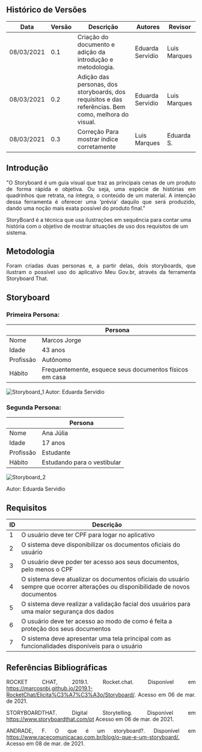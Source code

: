 ## Histórico de Versões

| Data       | Versão | Descrição                                                                                            | Autores          | Revisor      |
| ---------- | ------ | ---------------------------------------------------------------------------------------------------- | ---------------- | ------------ |
| 08/03/2021 | 0.1    | Criação do documento e adição da introdução e metodologia.                                           | Eduarda Servidio | Luis Marques |
| 08/03/2021 | 0.2    | Adição das personas, dos storyboards, dos requisitos e das referências. Bem como, melhora do visual. | Eduarda Servidio | Luis Marques |
| 08/03/2021 | 0.3    | Correção Para mostrar índice corretamente                                                            | Luis Marques     | Eduarda S.   |

## Introdução

<p align="justify">"O Storyboard é um guia visual que traz as principais cenas de um produto de forma rápida e objetiva. Ou seja, uma espécie de histórias em quadrinhos que retrata, na íntegra, o conteúdo de um material. A intenção dessa ferramenta é oferecer uma ‘prévia’ daquilo que será produzido, dando uma noção mais exata possível do produto final."

StoryBoard é a técnica que usa ilustrações em sequência para contar uma história com o objetivo de mostrar situações de uso dos requisitos de um sistema.</p>

## Metodologia

<p align="justify">Foram criadas duas personas e, a partir delas, dois storyboards, que ilustram o possível uso do aplicativo Meu Gov.br, através da ferramenta Storyboard That.</p>

## Storyboard

### Primeira Persona:

|           | Persona                                                 |
| --------- | ------------------------------------------------------- |
| Nome      | Marcos Jorge                                            |
| Idade     | 43 anos                                                 |
| Profissão | Autônomo                                                |
| Hábito    | Frequentemente, esquece seus documentos físicos em casa |

<img alt = "Storyboard_1" src="../Imagens_storyboard/storyboard1.jpg"/>
Autor: Eduarda Servidio

### Segunda Persona:

|           | Persona                     |
| --------- | --------------------------- |
| Nome      | Ana Júlia                   |
| Idade     | 17 anos                     |
| Profissão | Estudante                   |
| Hábito    | Estudando para o vestibular |

<img alt = "Storyboard_2" src="../Imagens_storyboard/storyboard2.jpg"/>

Autor: Eduarda Servidio

## Requisitos

| ID  | Descrição                                                                                                                       |
| --- | ------------------------------------------------------------------------------------------------------------------------------- |
| 1   | O usuário deve ter CPF para logar no aplicativo                                                                                 |
| 2   | O sistema deve disponibilizar os documentos oficiais do usuário                                                                 |
| 3   | O usuário deve poder ter acesso aos seus documentos, pelo menos o CPF                                                           |
| 4   | O sistema deve atualizar os documentos oficiais do usuário sempre que ocorrer alterações ou disponibilidade de novos documentos |
| 5   | O sistema deve realizar a validação facial dos usuários para uma maior segurança dos dados                                      |
| 6   | O usuário deve ter acesso ao modo de como é feita a proteção dos seus documentos                                                |
| 7   | O sistema deve apresentar uma tela principal com as funcionalidades disponíveis para o usuário                                  |

## Referências Bibliográficas

<p align="justify">ROCKET CHAT, 2019.1. Rocket.chat. Disponível em <a href="https://marcosnbj.github.io/2019.1-RocketChat/Elicita%C3%A7%C3%A3o/Storyboard/">https://marcosnbj.github.io/2019.1-RocketChat/Elicita%C3%A7%C3%A3o/Storyboard/</a>. Acesso em 06 de mar. de 2021.</p>

<p align="justify">STORYBOARDTHAT. Digital Storytelling. Disponível em <a href="https://www.storyboardthat.com/pt">https://www.storyboardthat.com/pt</a> Acesso em 06 de mar. de 2021.</p>

<p align="justify">ANDRADE, F. O que é um storyboard?. Disponível em <a href="https://www.racecomunicacao.com.br/blog/o-que-e-um-storyboard/">https://www.racecomunicacao.com.br/blog/o-que-e-um-storyboard/.</a> Acesso em 08 de mar. de 2021.</p>
